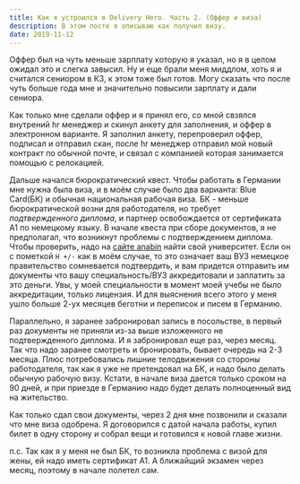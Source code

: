 ```yaml
---
title: Как я устроился в Delivery Hero. Часть 2. (Оффер и виза)
description: В этом посте я описываю как получил визу.
date: 2019-11-12
---
```


Оффер был на чуть меньше зарплату которую я указал, но я в целом ожидал это и слегка завысил. Ну и еще брали меня миддлом, хоть я и считался сениором в КЗ, к этом тоже был готов. Могу сказать что после чуть больше года мне и значительно повысили зарплату и дали сениора.

Как только мне сделали оффер и я принял его, со мной свзялся внутрений hr менеджер и скинул анкету для заполнения, и оффер в электронном варианте. Я заполнил анкету, перепроверил оффер, подписал и отправил скан, после hr менеджер отправил мой новый контракт по обычной почте, и связал с компанией которая занимается помощью с релокацией.

Дальше начался бюрократический квест. Чтобы работать в Германии мне нужна была виза, и в моём случае было два варианта: Blue Card(БК) и обычная национальная рабочая виза. БК - меньше бюрократической возни для работодателя, но требует _подтвержденного диплома_, и партнер освобождается от сертификата A1 по немецкому языку. В начале квеста при сборе документов, я не предполагал, что возникнут проблемы с подтверждением диплома. Чтобы проверить, надо на [сайте anabin](https://anabin.kmk.org/no_cache/filter/institutionen.html) найти свой университет. Если он с пометкой `H +/-` как в моём случае, то это означает ваш ВУЗ немецкое правительство сомневается подтвердить, и вам придется отправить им документы что вашу специальность/ВУЗ аккредитовали и заплатить за это деньги. Увы, у моей специальности в момент моей учебы не было аккредитации, только лицензия. И для выяснения всего этого у меня ушло больше 2-ух месяцев беготни и переписок и писем в Германию.

Параллельно, я заранее забронировал запись в посольстве, в первый раз документы не приняли из-за выше изложенного не подтвержденного диплома. И я забронировал еще раз, через месяц. Так что надо заранее смотреть и бронировать, бывает очередь на 2-3 месяца. Плюс потребовались лишние телодвижения со стороны работодателя, так как я уже не претендовал на БК, и надо было делать обычную рабочую визу. Кстати, в начале виза дается только сроком на 90 дней, и при приезде в Германию надо будет делать полноценный вид на жительство.

Как только сдал свои документы, через 2 дня мне позвонили и сказали что мне виза одобрена. Я договорился с датой начала работы, купил билет в одну сторону и собрал вещи и готовился к новой главе жизни.

п.с. Так как я у меня не был БК, то возникла проблема с визой для жены, ей надо иметь сертификат A1. А ближайщий экзамен через месяц, поэтому в начале полетел сам.
